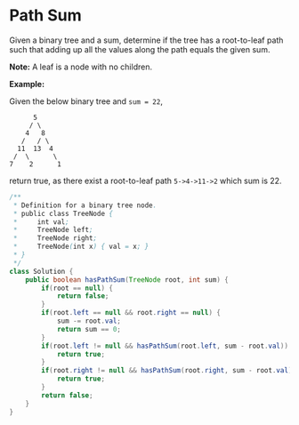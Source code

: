 # Path Sum

Given a binary tree and a sum, determine if the tree has a root-to-leaf path such that adding up all the values along the path equals the given sum.

**Note:** A leaf is a node with no children.

**Example:**

Given the below binary tree and `sum = 22`,

```
      5
     / \
    4   8
   /   / \
  11  13  4
 /  \      \
7    2      1
```

return true, as there exist a root-to-leaf path `5->4->11->2` which sum is 22.



```java
/**
 * Definition for a binary tree node.
 * public class TreeNode {
 *     int val;
 *     TreeNode left;
 *     TreeNode right;
 *     TreeNode(int x) { val = x; }
 * }
 */
class Solution {
	public boolean hasPathSum(TreeNode root, int sum) {
		if(root == null) {
			return false;
		}
		if(root.left == null && root.right == null) {
            sum -= root.val;
			return sum == 0;
		}
		if(root.left != null && hasPathSum(root.left, sum - root.val)) {
			return true;
		}
		if(root.right != null && hasPathSum(root.right, sum - root.val)) {
			return true;
		}
		return false;
	}
}
```

